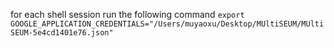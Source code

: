 for each shell session run the following command
`export GOOGLE_APPLICATION_CREDENTIALS="/Users/muyaoxu/Desktop/MUltiSEUM/MUltiSEUM-5e4cd1401e76.json"`
